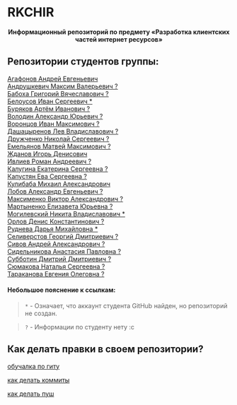 # RKCHIR
<p align="center">
	<b>Информационный репозиторий по предмету «Разработка клиентских частей интернет ресурсов»</b>
</p>

Репозитории студентов группы:
-----------------------------

[Агафонов Андрей Евгеньевич](https://github.com/Andrew1481432/DCPIR)
<br>
[Андрушкевич Максим Валерьевич ?]()
<br>
[Бабоха Григорий Вячеславович ?]()
<br>
[Белоусов Иван Сергеевич *](https://github.com/ivanbel6)
<br>
[Буряков Артём Иванович ?]()
<br>
[Володин Александр Юрьевич ?]()
<br>
[Воронцов Иван Максимович ?]()
<br>
[Дашацыренов Лев Владиславович ?]()
<br>
[Дружченко Николай Сергеевич ?]()
<br>
[Емельянов Матвей Максимович ?]()
<br>
[Жданов Игорь Денисович](https://github.com/pworty/IKBO-13-21)
<br>
[Ивлиев Роман Андреевич ?]()
<br>
[Калугина Екатерина Сергеевна ?]()
<br>
[Капустян Ева Сергеевна ?]()
<br>
[Кулибаба Михаил Александрович](https://github.com/elegantcookie/rcir)
<br>
[Лобов Александр Евгеньевич ?]()
<br>
[Максименко Виктор Александрович ?]()
<br>
[Мартыненко Елизавета Юрьевна ?]()
<br>
[Могилевский Никита Владиславович *](https://github.com/Marucanash)
<br>
[Орлов Денис Константинович ?]()
<br>
[Руднева Дарья Михайловна *](https://github.com/tomorrou)
<br>
[Селиверстов Георгий Дмитриевич ?]()
<br>
[Сивов Андрей Александрович ?]()
<br>
[Сидельникова Анастасия Павловна ?]()
<br>
[Субботин Дмитрий Дмитриевич ?]()
<br>
[Сюмакова Наталья Сергеевна ?]()
<br>
[Тараканова Евгения Олеговна ?]()
<br>
#### Небольшое пояснение к ссылкам:
> `*` - Означает, что аккаунт студента GitHub найден, но репозиторий не создан.

> `?` - Информации по студенту нету :c

## Как делать правки в своем репозитории?
[обучалка по гиту](https://learngitbranching.js.org/?locale=ru_RU)

[как делать коммиты](https://www.youtube.com/watch?v=DMQA0BhVDZk)

[как делать пуш](https://www.youtube.com/watch?v=6N6JFynR0gM)